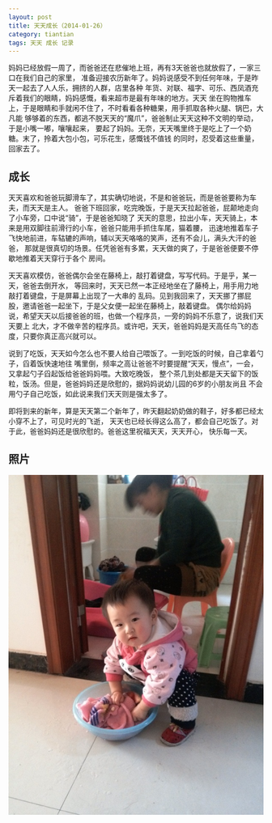 ```yaml
---
layout: post
title: 天天成长（2014-01-26）
category: tiantian
tags: 天天 成长 记录
---
```


妈妈已经放假一周了，而爸爸还在悲催地上班，再有3天爸爸也就放假了，一家三口在我们自己的家里，
准备迎接农历新年了。妈妈说感受不到任何年味，于是昨天一起去了人人乐，拥挤的人群，店里各种
年货、对联、福字、可乐、西凤酒充斥着我们的眼睛，妈妈感慨，看来超市是最有年味的地方。天天
坐在购物推车上，于是眼睛和手就闲不住了，不时看看各种糖果，用手抓取各种火腿、锅巴，大凡能
够够着的东西，都逃不脱天天的“魔爪”，爸爸制止天天这种不文明的举动，于是小嘴一嘟，嚷嚷起来，
要起了妈妈。无奈，天天嘴里终于是吃上了一个奶糖。末了，拎着大包小包，可乐花生，感慨钱不值钱
的同时，忍受着这些重量，回家去了。

## 成长

天天喜欢和爸爸玩脚滑车了，其实确切地说，不是和爸爸玩，而是爸爸要称为车夫，而天天是主人。
爸爸下班回家，吃完晚饭，于是天天拉起爸爸，屁颠地走向了小车旁，口中说“骑”，于是爸爸知晓了
天天的意思，拉出小车，天天骑上，本来是用双脚往前滑行的小车，爸爸只能用手抓住车尾，猫着腰，
迅速地推着车子飞快地前进，车轱辘的声响，辅以天天咯咯的笑声，还有不会儿，满头大汗的爸爸，
那就是很真切的场景。任凭爸爸有多累，天天做的爽了，于是爸爸便要不停歇地推着天天穿行于各个
房间。

天天喜欢模仿，爸爸偶尔会坐在藤椅上，敲打着键盘，写写代码。于是乎，某一天，爸爸去倒开水，
等回来时，天天已然一本正经地坐在了藤椅上，用手用力地敲打着键盘，于是屏幕上出现了一大串的
乱码。见到我回来了，天天挪了挪屁股，邀请爸爸一起坐下，于是父女便一起坐在藤椅上，敲着键盘。
偶尔给妈妈说，希望天天以后接爸爸的班，也做一个程序员，一旁的妈妈不乐意了，说我们天天要上
北大，才不做辛苦的程序员。或许吧，天天，爸爸妈妈是天高任鸟飞的态度，只要你真正高兴就可以。

说到了吃饭，天天如今怎么也不要人给自己喂饭了。一到吃饭的时候，自己拿着勺子，舀着饭快速地往
嘴里倒，频率之高让爸爸不时要提醒“天天，慢点”，一会，又拿起勺子舀起饭给爸爸妈妈喂。大致吃晚饭，
整个茶几到处都是天天留下的饭粒，饭汤。但是，爸爸妈妈还是欣慰的，据妈妈说幼儿园的6岁的小朋友尚且
不会用勺子自己吃饭，如此说来我们天天则是强太多了。

即将到来的新年，算是天天第二个新年了，昨天翻起奶奶做的鞋子，好多都已经太小穿不上了，可见时光的飞逝，
天天也已经长得这么高了，都会自己吃饭了。对于此，爸爸妈妈还是很欣慰的。爸爸这里祝福天天，天天开心，
快乐每一天。

## 照片

![tiantian](/assets/images/tiantian20140126.jpg)


